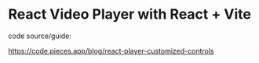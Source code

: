 # React Video Player with React + Vite

code source/guide: 

https://code.pieces.app/blog/react-player-customized-controls
